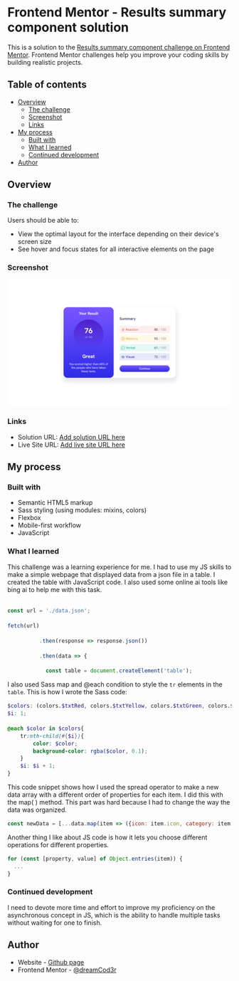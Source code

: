 # Frontend Mentor - Results summary component solution

This is a solution to the [Results summary component challenge on Frontend Mentor](https://www.frontendmentor.io/challenges/results-summary-component-CE_K6s0maV). Frontend Mentor challenges help you improve your coding skills by building realistic projects. 

## Table of contents

- [Overview](#overview)
  - [The challenge](#the-challenge)
  - [Screenshot](#screenshot)
  - [Links](#links)
- [My process](#my-process)
  - [Built with](#built-with)
  - [What I learned](#what-i-learned)
  - [Continued development](#continued-development)
- [Author](#author)



## Overview

### The challenge

Users should be able to:

- View the optimal layout for the interface depending on their device's screen size
- See hover and focus states for all interactive elements on the page

### Screenshot

![](./Screenshot%20.jpg)



### Links

- Solution URL: [Add solution URL here](https://your-solution-url.com)
- Live Site URL: [Add live site URL here](https://your-live-site-url.com)

## My process

### Built with

- Semantic HTML5 markup
- Sass styling (using modules: mixins, colors)
- Flexbox
- Mobile-first workflow
- JavaScript


### What I learned

This challenge was a learning experience for me. I had to use my JS skills to make a simple webpage that displayed data from a json file in a table. I created the table with JavaScript code. I also used some online ai tools like bing ai to help me with this task. 

```js 

const url = './data.json'; 

fetch(url) 

          .then(response => response.json()) 

          .then(data => { 

            const table = document.createElement('table'); 

``` 
I also used Sass map and @each condition to style the ```tr``` elements in the ```table```. This is how I wrote the Sass code: 
```scss
$colors: (colors.$txtRed, colors.$txtYellow, colors.$txtGreen, colors.$txtBlue);
$i: 1;

@each $color in $colors{
    tr:nth-child(#{$i}){
        color: $color;
        background-color: rgba($color, 0.1);
    }
    $i: $i + 1;
}
```
This code snippet shows how I used the spread operator to make a new data array with a different order of properties for each item. I did this with the map( ) method. This part was hard because I had to change the way the data was organized.
```js
const newData = [...data.map(item => ({icon: item.icon, category: item.category, score: item.score}))];
```
Another thing I like about JS code is how it lets you choose different operations for different properties.
```js
for (const [property, value] of Object.entries(item)) {
  ...
}
```

### Continued development

I need to devote more time and effort to improve my proficiency on the asynchronous concept in JS, which is the ability to handle multiple tasks without waiting for one to finish.



## Author

- Website - [Github page](https://dreamcod3r.github.io/results-summary-component-main/)
- Frontend Mentor - [@dreamCod3r](https://www.frontendmentor.io/profile/dreamCod3r)




